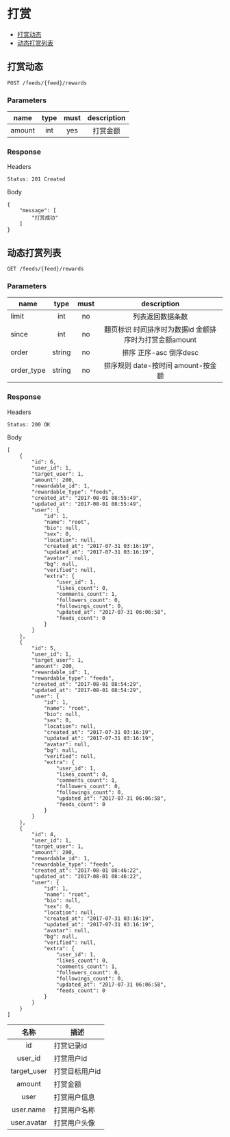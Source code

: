 # 打赏

- [打赏动态](#打赏动态)
- [动态打赏列表](#动态打赏列表)

## 打赏动态

```
POST /feeds/{feed}/rewards
```

### Parameters

| name     | type     | must     | description |
|----------|:--------:|:--------:|:--------:|
| amount   | int      | yes      | 打赏金额 |

### Response

Headers

```
Status: 201 Created
```

Body

```json5
{
    "message": [
        "打赏成功"
    ]
}
```

## 动态打赏列表

```
GET /feeds/{feed}/rewards
```

### Parameters

| name     | type     | must     | description |
|----------|:--------:|:--------:|:--------:|
| limit    | int      | no       | 列表返回数据条数 |
| since    | int      | no       | 翻页标识 时间排序时为数据id 金额排序时为打赏金额amount |
| order    | string   | no       | 排序 正序-asc 倒序desc |
| order_type | string | no       | 排序规则 date-按时间 amount-按金额 |

### Response

Headers

```
Status: 200 OK
```

Body

```json5
[
    {
        "id": 6,
        "user_id": 1,
        "target_user": 1,
        "amount": 200,
        "rewardable_id": 1,
        "rewardable_type": "feeds",
        "created_at": "2017-08-01 08:55:49",
        "updated_at": "2017-08-01 08:55:49",
        "user": {
            "id": 1,
            "name": "root",
            "bio": null,
            "sex": 0,
            "location": null,
            "created_at": "2017-07-31 03:16:19",
            "updated_at": "2017-07-31 03:16:19",
            "avatar": null,
            "bg": null,
            "verified": null,
            "extra": {
                "user_id": 1,
                "likes_count": 0,
                "comments_count": 1,
                "followers_count": 0,
                "followings_count": 0,
                "updated_at": "2017-07-31 06:06:58",
                "feeds_count": 0
            }
        }
    },
    {
        "id": 5,
        "user_id": 1,
        "target_user": 1,
        "amount": 200,
        "rewardable_id": 1,
        "rewardable_type": "feeds",
        "created_at": "2017-08-01 08:54:29",
        "updated_at": "2017-08-01 08:54:29",
        "user": {
            "id": 1,
            "name": "root",
            "bio": null,
            "sex": 0,
            "location": null,
            "created_at": "2017-07-31 03:16:19",
            "updated_at": "2017-07-31 03:16:19",
            "avatar": null,
            "bg": null,
            "verified": null,
            "extra": {
                "user_id": 1,
                "likes_count": 0,
                "comments_count": 1,
                "followers_count": 0,
                "followings_count": 0,
                "updated_at": "2017-07-31 06:06:58",
                "feeds_count": 0
            }
        }
    },
    {
        "id": 4,
        "user_id": 1,
        "target_user": 1,
        "amount": 200,
        "rewardable_id": 1,
        "rewardable_type": "feeds",
        "created_at": "2017-08-01 08:46:22",
        "updated_at": "2017-08-01 08:46:22",
        "user": {
            "id": 1,
            "name": "root",
            "bio": null,
            "sex": 0,
            "location": null,
            "created_at": "2017-07-31 03:16:19",
            "updated_at": "2017-07-31 03:16:19",
            "avatar": null,
            "bg": null,
            "verified": null,
            "extra": {
                "user_id": 1,
                "likes_count": 0,
                "comments_count": 1,
                "followers_count": 0,
                "followings_count": 0,
                "updated_at": "2017-07-31 06:06:58",
                "feeds_count": 0
            }
        }
    }
]
```

| 名称 | 描述 |
|:----:|------|
| id   | 打赏记录id |
| user_id | 打赏用户id |
| target_user | 打赏目标用户id |
| amount | 打赏金额 |
| user | 打赏用户信息 |
| user.name | 打赏用户名称 |
| user.avatar | 打赏用户头像 |
